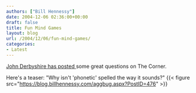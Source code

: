 ```yaml
---
authors: ["Bill Hennessy"]
date: 2004-12-06 02:36:00+00:00
draft: false
title: Fun Mind Games
layout: blog
url: /2004/12/06/fun-mind-games/
categories:
- Latest
---
```


[John Derbyshire has posted ](https://www.nationalreview.com/thecorner/04_12_05_corner-archive.asp#047391)some great questions on The Corner.  
  
Here's a teaser: "Why isn't 'phonetic' spelled the way it sounds?" {{< figure src="https://blog.billhennessy.com/aggbug.aspx?PostID=476" >}}

